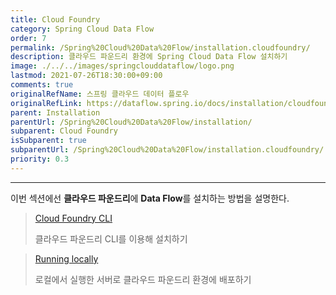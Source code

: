 ```yaml
---
title: Cloud Foundry
category: Spring Cloud Data Flow
order: 7
permalink: /Spring%20Cloud%20Data%20Flow/installation.cloudfoundry/
description: 클라우드 파운드리 환경에 Spring Cloud Data Flow 설치하기
image: ./../../images/springclouddataflow/logo.png
lastmod: 2021-07-26T18:30:00+09:00
comments: true
originalRefName: 스프링 클라우드 데이터 플로우
originalRefLink: https://dataflow.spring.io/docs/installation/cloudfoundry/
parent: Installation
parentUrl: /Spring%20Cloud%20Data%20Flow/installation/
subparent: Cloud Foundry
isSubparent: true
subparentUrl: /Spring%20Cloud%20Data%20Flow/installation.cloudfoundry/
priority: 0.3
---
```


---

이번 섹션에선  **클라우드 파운드리**에 **Data Flow**를 설치하는 방법을 설명한다.

> [Cloud Foundry CLI](../installation.cloudfoundry.cli)
>
> 클라우드 파운드리 CLI를 이용해 설치하기

> [Running locally](../installation.cloudfoundry.local)
>
> 로컬에서 실행한 서버로 클라우드 파운드리 환경에 배포하기